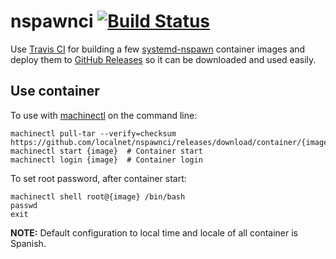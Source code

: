 # nspawnci [![Build Status](https://travis-ci.org/localnet/nspawnci.svg?branch=master)](https://travis-ci.org/localnet/nspawnci)                                                                                                                                               
                                                                                                                                                                                                                                                                               
Use [Travis CI](https://travis-ci.org/localnet/nspawnci) for building a few [systemd-nspawn](https://www.freedesktop.org/software/systemd/man/systemd-nspawn.html) container images and deploy them to [GitHub Releases](https://github.com/localnet/nspawnci/releases) so it can be downloaded and used easily.

## Use container

To use with [machinectl](https://www.freedesktop.org/software/systemd/man/machinectl.html) on the command line:

```
machinectl pull-tar --verify=checksum https://github.com/localnet/nspawnci/releases/download/container/{image}.tar.xz
machinectl start {image}  # Container start
machinectl login {image}  # Container login
```

To set root password, after container start:

```
machinectl shell root@{image} /bin/bash
passwd
exit
```

**NOTE:** Default configuration to local time and locale of all container is Spanish.
